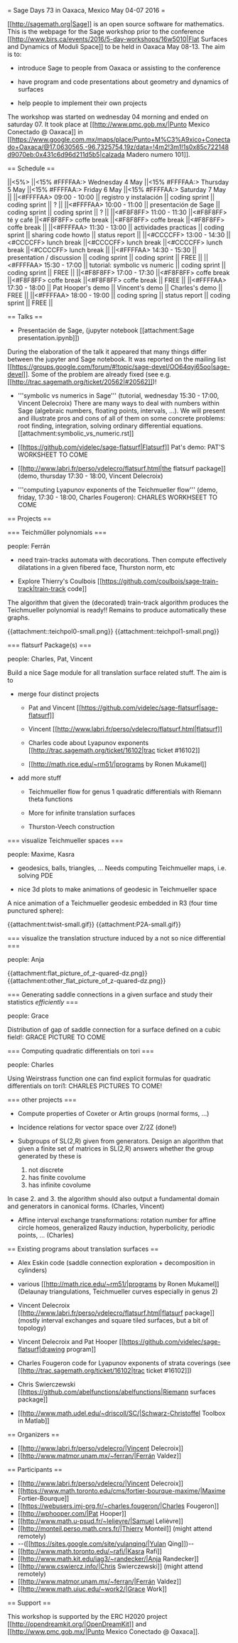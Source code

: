 = Sage Days 73 in Oaxaca, Mexico May 04-07 2016 =

[[http://sagemath.org|Sage]] is an open source software for mathematics. This is the webpage for the Sage workshop prior to the conference [[http://www.birs.ca/events/2016/5-day-workshops/16w5010|Flat Surfaces and Dynamics of Moduli Space]] to be held in Oaxaca May 08-13. The aim is to:

 * introduce Sage to people from Oaxaca or assisting to the conference

 * have program and code presentations about geometry and dynamics of surfaces

 * help people to implement their own projects

The workshop was started on wednesday 04 morning and ended on saturday 07. It took place at [[http://www.pmc.gob.mx/|Punto Mexico Conectado @ Oaxaca]] in [[https://www.google.com.mx/maps/place/Punto+M%C3%A9xico+Conectado+Oaxaca/@17.0630565,-96.7325754,19z/data=!4m2!3m1!1s0x85c722148d9070eb:0x431c6d96d211d5b5|calzada Madero numero 101]].

== Schedule ==

||<5%>                    ||<15% #FFFFAA:> Wednesday 4 May ||<15%  #FFFFAA:> Thursday 5 May ||<15%  #FFFFAA:> Friday 6 May ||<15%  #FFFFAA:> Saturday 7 May ||
||<#FFFFAA> 09:00 - 10:00 || registro y instalación        || coding sprint                 || coding sprint               || ?                             ||
||<#FFFFAA> 10:00 - 11:00 || presentación de Sage          || coding sprint                 || coding sprint               || ?                             ||
||<#F8F8FF> 11:00 - 11:30 ||<#F8F8FF> té y café            ||<#F8F8FF> coffe break          ||<#F8F8FF> coffe break        ||<#F8F8FF> coffe break          ||
||<#FFFFAA> 11:30 - 13:00 || actividades practicas         || coding sprint                 || sharing code howto          || status report                 ||
||<#CCCCFF> 13:00 - 14:30 ||<#CCCCFF> lunch break          ||<#CCCCFF> lunch break          ||<#CCCCFF> lunch break        ||<#CCCCFF> lunch break          ||
||<#FFFFAA> 14:30 - 15:30 || presentation / discussion     || coding sprint                 || coding sprint               || FREE                          ||
||<#FFFFAA> 15:30 - 17:00 || tutorial: symbolic vs numeric || coding sprint                 || coding sprint               || FREE                          ||
||<#F8F8FF> 17:00 - 17:30 ||<#F8F8FF> coffe break          ||<#F8F8FF> coffe break          ||<#F8F8FF> coffe break        || FREE                          ||
||<#FFFFAA> 17:30 - 18:00 || Pat Hooper's demo             || Vincent's demo                || Charles's demo              || FREE                          ||
||<#FFFFAA> 18:00 - 19:00 || coding spring                 || status report                 || coding sprint               || FREE                          ||

== Talks ==

 * Presentación de Sage, (jupyter notebook [[attachment:Sage presentation.ipynb]])

 During the elaboration of the talk it appeared that many things differ between the jupyter and Sage notebook. It was reported on the mailing list [[https://groups.google.com/forum/#!topic/sage-devel/OO64qyj65oo|sage-devel]]. Some of the problem are already fixed (see e.g. [[http://trac.sagemath.org/ticket/20562|#20562]])!

 * '''symbolic vs numerics in Sage''' (tutorial, wednesday 15:30 - 17:00, Vincent Delecroix)
   There are many ways to deal with numbers within Sage (algebraic numbers, floating points, intervals, ...). We will present and illustrate pros and cons of all of them on some concrete problems: root finding, integration, solving ordinary differential equations.  [[attachment:symbolic_vs_numeric.rst]]

 * [[https://github.com/videlec/sage-flatsurf|Flatsurf]] Pat's demo: PAT'S WORKSHEET TO COME

 * [[http://www.labri.fr/perso/vdelecro/flatsurf.html|the flatsurf package]] (demo, thursday 17:30 - 18:00, Vincent Delecroix)

 * '''computing Lyapunov exponents of the Teichmueller flow''' (demo, friday, 17:30 - 18:00, Charles Fougeron): CHARLES WORKHSEET TO COME

== Projects ==

=== Teichmûller polynomials ===

people: Ferrán

 * need train-tracks automata with decorations. Then compute effectively dilatations in a given fibered face, Thurston norm, etc

 * Explore Thierry's Coulbois [[https://github.com/coulbois/sage-train-track|train-track code]]

The algorithm that given the (decorated) train-track algorithm produces the Teichmueller polynomial is ready!! Remains to produce automatically these graphs.

{{attachment::teichpol0-small.png}}  {{attachment::teichpol1-small.png}}  

=== flatsurf Package(s) ===

people: Charles, Pat, Vincent

Build a nice Sage module for all translation surface related stuff. The aim is to

 * merge four distinct projects

   * Pat and Vincent [[https://github.com/videlec/sage-flatsurf|sage-flatsurf]]

   * Vincent [[http://www.labri.fr/perso/vdelecro/flatsurf.html|flatsurf]]

   * Charles code about Lyapunov exponents [[http://trac.sagemath.org/ticket/16102|trac ticket #16102]]

   * [[http://math.rice.edu/~rm51/|programs by Ronen Mukamel]]

 * add more stuff

   * Teichmueller flow for genus 1 quadratic differentials with Riemann theta functions

   * More for infinite translation surfaces

   * Thurston-Veech construction

=== visualize Teichmueller spaces ===

people: Maxime, Kasra

 * geodesics, balls, triangles, ... Needs computing Teichmueller maps, i.e. solving PDE

 * nice 3d plots to make animations of geodesic in Teichmueller space

A nice animation of a Teichmueller geodesic embedded in R3 (four time punctured sphere): 

{{attachment:twist-small.gif}}  {{attachment:P2A-small.gif}}

=== visualize the translation structure induced by a not so nice differential ===

people: Anja

{{attachment:flat_picture_of_z-quared-dz.png}} {{attachment:other_flat_picture_of_z-quared-dz.png}}


===  Generating saddle connections in a given surface and study their statistics *efficiently* ===

people: Grace

Distribution of gap of saddle connection for a surface defined on a cubic field!: GRACE PICTURE TO COME

=== Computing quadratic differentials on tori ===

people: Charles

Using Weirstrass function one can find explicit formulas for quadratic differentials on tori1: CHARLES PICTURES TO COME!

=== other projects ===

 * Compute properties of Coxeter or Artin groups (normal forms, ...)

 * Incidence relations for vector space over Z/2Z (done!)

 * Subgroups of SL(2,R) given from generators. Design an algorithm that given a finite set of matrices in SL(2,R) answers whether the group generated by these is

    1. not discrete
    2. has finite covolume
    3. has infinite covolume

 In case 2. and 3. the algorithm should also output a fundamental domain and generators in canonical forms. (Charles, Vincent)

 * Affine interval exchange transformations: rotation number for affine circle homeos, generalized Rauzy induction, hyperbolicity, periodic points, ... (Charles)

== Existing programs about translation surfaces ==

 * Alex Eskin code (saddle connection exploration + decomposition in cylinders)

 * various [[http://math.rice.edu/~rm51/|programs by Ronen Mukamel]] (Delaunay triangulations, Teichmueller curves especially in genus 2)

 * Vincent Delecroix [[http://www.labri.fr/perso/vdelecro/flatsurf.html|flatsurf package]] (mostly interval exchanges and square tiled surfaces, but a bit of topology)

 * Vincent Delecroix and Pat Hooper [[https://github.com/videlec/sage-flatsurf|drawing program]]

 * Charles Fougeron code for Lyapunov exponents of strata coverings (see [[http://trac.sagemath.org/ticket/16102|trac ticket #16102]])

 * Chris Swierczewski [[https://github.com/abelfunctions/abelfunctions|Riemann surfaces package]]

 * [[http://www.math.udel.edu/~driscoll/SC/|Schwarz-Christoffel Toolbox in Matlab]]

== Organizers ==

 * [[http://www.labri.fr/perso/vdelecro/|Vincent Delecroix]]
 * [[http://www.matmor.unam.mx/~ferran/|Ferrán Valdez]]

== Participants ==

 * [[http://www.labri.fr/perso/vdelecro/|Vincent Delecroix]]
 * [[https://www.math.toronto.edu/cms/fortier-bourque-maxime/|Maxime Fortier-Bourque]]
 * [[https://webusers.imj-prg.fr/~charles.fougeron/|Charles Fougeron]]
 * [[http://wphooper.com/|Pat Hooper]]
 * [[http://www.math.u-psud.fr/~lelievre/|Samuel Lelièvre]]
 * [[http://monteil.perso.math.cnrs.fr/|Thierry Monteil]] (might attend remotely)
 * --([[https://sites.google.com/site/yulanqing/|Yulan Qing]])--
 * [[http://www.math.toronto.edu/~rafi/|Kasra Rafi]]
 * [[http://www.math.kit.edu/iag3/~randecker/|Anja Randecker]]
 * [[http://www.cswiercz.info/|Chris Swierczewski]] (might attend remotely)
 * [[http://www.matmor.unam.mx/~ferran/|Ferrán Valdez]]
 * [[http://www.math.uiuc.edu/~work2/|Grace Work]]

== Support ==

This workshop is supported by the ERC H2020 project [[http://opendreamkit.org/|OpenDreamKit]] and [[http://www.pmc.gob.mx/|Punto Mexico Conectado @ Oaxaca]].
